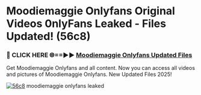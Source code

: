 # Moodiemaggie Onlyfans Original Videos 0nlyFans Leaked - Files Updated! (56c8)

<h3>🔴 CLICK HERE 🌐==►► <a href="https://best4dudes.click/HH4t6V" rel="nofollow">Moodiemaggie Onlyfans Updated Files</a></h3>

Get Moodiemaggie Onlyfans and all content. Now you can access all videos and pictures of Moodiemaggie Onlyfans. New Updated Files 2025!

[![56c8](https://github.com/user-attachments/assets/8c521d6e-e6e3-4a75-9320-d58ab9d79d5b)](https://best4dudes.click/HH4t6V)
moodiemaggie onlyfans leaked